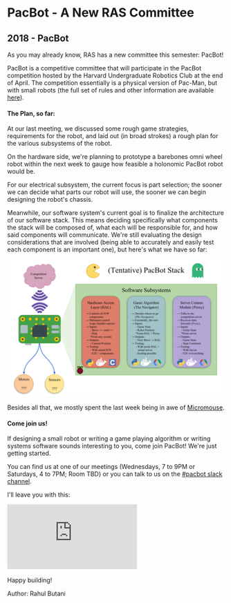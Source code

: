 # PacBot - A New RAS Committee
## 2018 - PacBot

As you may already know, RAS has a new committee this semester: PacBot!

PacBot is a competitive committee that will participate in the PacBot competition hosted by the Harvard Undergraduate Robotics Club at the end of April. The competition essentially is a physical version of Pac-Man, but with small robots (the full set of rules and other information are available [here](https://harvardrobotics.com/pacbots/#pacbotinfo)).

#### The Plan, so far:

At our last meeting, we discussed some rough game strategies, requirements for the robot, and laid out (in broad strokes) a rough plan for the various subsystems of the robot.

On the hardware side, we're planning to prototype a barebones omni wheel robot within the next week to gauge how feasible a holonomic PacBot robot would be.

For our electrical subsystem, the current focus is part selection; the sooner we can decide what parts our robot will use, the sooner we can begin designing the robot's chassis.

Meanwhile, our software system's current goal is to finalize the architecture of our software stack. This means deciding specifically what components the stack will be composed of, what each will be responsible for, and how said components will communicate. We're still evaluating the design considerations that are involved (being able to accurately and easily test each component is an important one), but here's what we have so far:

![The, tentative, stack](/src/_posts//blog/2018-02-04-pacbot/stack.svg "Microservices, optional")

Besides all that, we mostly spent the last week being in awe of [Micromouse](https://en.wikipedia.org/wiki/Micromouse).

#### Come join us!

If designing a small robot or writing a game playing algorithm or writing systems software sounds interesting to you, come join PacBot! We're just getting started.

You can find us at one of our meetings (Wednesdays, 7 to 9PM or Saturdays, 4 to 7PM; Room TBD) or you can talk to us on the [#pacbot slack channel](https://utras.slack.com/channels/pacbot). 

I'll leave you with this:

<div class="embed-responsive embed-responsive-16by9 my-3">
<iframe class="embed-responsive-item" src="https://www.youtube-nocookie.com/embed/LAYdXIREK2I?rel=0" frameborder="0" allow="autoplay; encrypted-media" allowfullscreen></iframe>
</div>

Happy building!

Author: Rahul Butani
